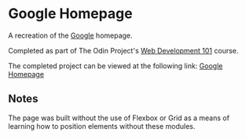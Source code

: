 # Google Homepage

A recreation of the [Google](https://google.com) homepage.

Completed as part of The Odin Project's [Web Development
101](https://www.theodinproject.com/courses/web-development-101) course.

The completed project can be viewed at the following link:
[Google Homepage](https://kind-kilby-2cecea.netlify.com/)

## Notes
The page was built without the use of Flexbox or Grid as a means of learning how to position elements without these modules.

